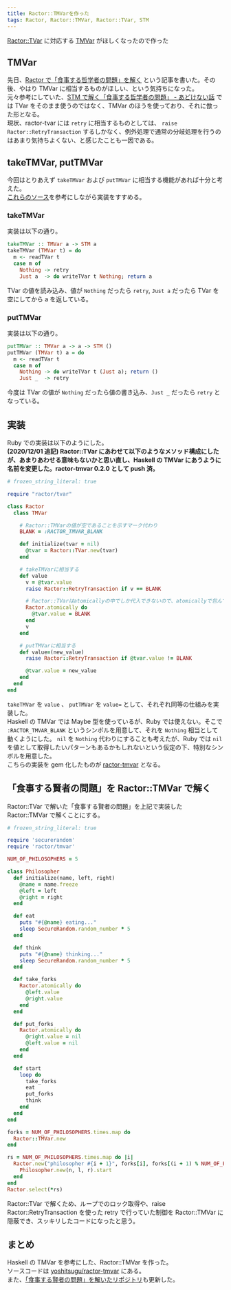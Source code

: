 ```yaml
---
title: Ractor::TMVarを作った
tags: Ractor, Ractor::TMVar, Ractor::TVar, STM
---
```


[Ractor::TVar](https://github.com/ko1/ractor-tvar) に対応する [TMVar](https://hackage.haskell.org/package/stm-2.5.0.0/docs/Control-Concurrent-STM-TMVar.html) がほしくなったので作った

<!--more-->

## TMVar

先日、[Ractor で「食事する哲学者の問題」を解く](/posts/2020-11-21-ractor-dining-philosophers-problem.html) という記事を書いた。その後、やはり TMVar に相当するものがほしい、という気持ちになった。  
元々参考にしていた、[STM で解く「食事する哲学者の問題」 - あどけない話](https://kazu-yamamoto.hatenablog.jp/entry/20120704/1341378177) では TVar をそのまま使うのではなく、TMVar のほうを使っており、それに倣った形となる。  
現状、ractor-tvar には `retry` に相当するものとしては、 `raise Ractor::RetryTransaction` するしかなく、例外処理で通常の分岐処理を行うのはあまり気持ちよくない、と感じたことも一因である。

## takeTMVar, putTMVar

今回はとりあえず `takeTMVar` および `putTMVar` に相当する機能があれば十分と考えた。  
[これらのソース](https://hackage.haskell.org/package/stm-2.5.0.0/docs/src/Control.Concurrent.STM.TMVar.html)を参考にしながら実装をすすめる。

### takeTMVar

実装は以下の通り。

```haskell
takeTMVar :: TMVar a -> STM a
takeTMVar (TMVar t) = do
  m <- readTVar t
  case m of
    Nothing -> retry
    Just a  -> do writeTVar t Nothing; return a
```

TVar の値を読み込み、値が `Nothing` だったら `retry`, `Just a` だったら TVar を空にしてから a を返している。

### putTMVar

実装は以下の通り。

```haskell
putTMVar :: TMVar a -> a -> STM ()
putTMVar (TMVar t) a = do
  m <- readTVar t
  case m of
    Nothing -> do writeTVar t (Just a); return ()
    Just _  -> retry
```

今度は TVar の値が `Nothing` だったら値の書き込み、`Just _` だったら `retry` となっている。

## 実装

Ruby での実装は以下のようにした。  
**(2020/12/01 追記) Ractor::TVar にあわせて以下のようなメソッド構成にしたが、あまりあわせる意味もないかと思い直し、Haskell の TMVar にあうように名前を変更した。ractor-tmvar 0.2.0 として push 済。**

```ruby
# frozen_string_literal: true

require "ractor/tvar"

class Ractor
  class TMVar

    # Ractor::TMVarの値が空であることを示すマーク代わり
    BLANK = :RACTOR_TMVAR_BLANK

    def initialize(tvar = nil)
      @tvar = Ractor::TVar.new(tvar)
    end

    # takeTMVarに相当する
    def value
      v = @tvar.value
      raise Ractor::RetryTransaction if v == BLANK

      # Ractor::TVarはatomicallyの中でしか代入できないので、atomicallyで包んでいる
      Ractor.atomically do
        @tvar.value = BLANK
      end
      v
    end

    # putTMVarに相当する
    def value=(new_value)
      raise Ractor::RetryTransaction if @tvar.value != BLANK

      @tvar.value = new_value
    end
  end
end
```

`takeTMVar` を `value` 、 `putTMVar` を `value=` として、それぞれ同等の仕組みを実装した。  
Haskell の TMVar では Maybe 型を使っているが、Ruby では使えない。そこで `:RACTOR_TMVAR_BLANK` というシンボルを用意して、それを `Nothing` 相当として動くようにした。 `nil` を `Nothing` 代わりにすることも考えたが、Ruby では `nil` を値として取得したいパターンもあるかもしれないという仮定の下、特別なシンボルを用意した。  
こちらの実装を gem 化したものが [ractor-tmvar](https://rubygems.org/gems/ractor-tmvar) となる。

## 「食事する賢者の問題」を Ractor::TMVar で解く

Ractor::TVar で解いた「食事する賢者の問題」を上記で実装した Ractor::TMVar で解くことにする。

```ruby
# frozen_string_literal: true

require 'securerandom'
require 'ractor/tmvar'

NUM_OF_PHILOSOPHERS = 5

class Philosopher
  def initialize(name, left, right)
    @name = name.freeze
    @left = left
    @right = right
  end

  def eat
    puts "#{@name} eating..."
    sleep SecureRandom.random_number * 5
  end

  def think
    puts "#{@name} thinking..."
    sleep SecureRandom.random_number * 5
  end

  def take_forks
    Ractor.atomically do
      @left.value
      @right.value
    end
  end

  def put_forks
    Ractor.atomically do
      @right.value = nil
      @left.value = nil
    end
  end

  def start
    loop do
      take_forks
      eat
      put_forks
      think
    end
  end
end

forks = NUM_OF_PHILOSOPHERS.times.map do
  Ractor::TMVar.new
end

rs = NUM_OF_PHILOSOPHERS.times.map do |i|
  Ractor.new("philosopher #{i + 1}", forks[i], forks[(i + 1) % NUM_OF_PHILOSOPHERS]) do |n, l, r|
    Philosopher.new(n, l, r).start
  end
end
Ractor.select(*rs)
```

Ractor::TVar で解くため、ループでのロック取得や、raise Ractor::RetryTransaction を使った retry で行っていた制御を Ractor::TMVar に隠蔽でき、スッキリしたコードになったと思う。

## まとめ

Haskell の TMVar を参考にした、Ractor::TMVar を作った。  
ソースコードは [yoshitsugu/ractor-tmvar](https://github.com/yoshitsugu/ractor-tmvar) にある。  
また、[「食事する賢者の問題」を解いたリポジトリ](https://github.com/yoshitsugu/dining_philosophers_problem_ractor)も更新した。
